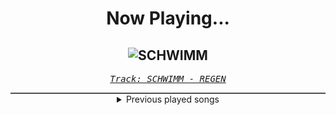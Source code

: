 <div align="center"> 
<h1>Now Playing...</h1>

![SCHWIMM](https://i.scdn.co/image/ab67616d00001e02cc96b4475b876e0922247a2a)
--
_<samp><a href="https://open.spotify.com/track/51TUeSMAYms2jGzBeeYzSN">Track: SCHWIMM - REGEN</a></samp>_

<div style="border: 1px #4B5054 solid"></div>
<details>
  <summary>
    Previous played songs
  </summary>
  <table>
    <thead>
      <tr>
        <th>
          Artist
        </th>
        <th>
          Song
        </th>
        <th>
          Link
        </th>
      </tr>
    </thead>
    <tbody>
      <tr><td>REGEN</td><td>SCHWIMM</td><td><a href="https://open.spotify.com/track/51TUeSMAYms2jGzBeeYzSN">https://open.spotify.com/track/51TUeSMAYms2jGzBeeYzSN</a></td></tr><tr><td>Darth Marley</td><td>RISE</td><td><a href="https://open.spotify.com/track/4wYIIa7tvmzpuBUXetJ8Ug">https://open.spotify.com/track/4wYIIa7tvmzpuBUXetJ8Ug</a></td></tr><tr><td>Vana</td><td>SERPENTINE</td><td><a href="https://open.spotify.com/track/75K9O7QpjCNkRcgVfRowwq">https://open.spotify.com/track/75K9O7QpjCNkRcgVfRowwq</a></td></tr><tr><td>Until I Wake</td><td>Messenger</td><td><a href="https://open.spotify.com/track/2eMdTYZMs0qUZtgVh58xRu">https://open.spotify.com/track/2eMdTYZMs0qUZtgVh58xRu</a></td></tr><tr><td>Kayzo</td><td>Can't Slow Down</td><td><a href="https://open.spotify.com/track/3Dfr1VIJGTlnEymtHbrosb">https://open.spotify.com/track/3Dfr1VIJGTlnEymtHbrosb</a></td></tr><tr><td>Dead Eyes</td><td>Better Off</td><td><a href="https://open.spotify.com/track/1BgqoOYdf6eQfznp9o4tmE">https://open.spotify.com/track/1BgqoOYdf6eQfznp9o4tmE</a></td></tr><tr><td>The Anix</td><td>Disarm</td><td><a href="https://open.spotify.com/track/16CJmrAI1GKo4drnkEeY7g">https://open.spotify.com/track/16CJmrAI1GKo4drnkEeY7g</a></td></tr><tr><td>Slaughter to Prevail</td><td>Behelit</td><td><a href="https://open.spotify.com/track/6SShrkXpvyKEMslHdCbqJI">https://open.spotify.com/track/6SShrkXpvyKEMslHdCbqJI</a></td></tr><tr><td>Sleep Theory</td><td>Paralyzed</td><td><a href="https://open.spotify.com/track/0Ve1dre3NWquRzDge8hyyD">https://open.spotify.com/track/0Ve1dre3NWquRzDge8hyyD</a></td></tr><tr><td>Bloodywood</td><td>Nu Delhi</td><td><a href="https://open.spotify.com/track/4AFqxUgTjluFRfjPLuoZ0a">https://open.spotify.com/track/4AFqxUgTjluFRfjPLuoZ0a</a></td></tr><tr><td>Elephant Music</td><td>Celestis</td><td><a href="https://open.spotify.com/track/1kJBMw58YO57gBPPIZIc0U">https://open.spotify.com/track/1kJBMw58YO57gBPPIZIc0U</a></td></tr><tr><td>The Plot In You</td><td>Spare Me</td><td><a href="https://open.spotify.com/track/04NfX1qK7HBIzejYQhj6qn">https://open.spotify.com/track/04NfX1qK7HBIzejYQhj6qn</a></td></tr><tr><td>Utsu-P</td><td>フューエル (feat. 初音ミク)</td><td><a href="https://open.spotify.com/track/0gtb3Koil3SqiU9LfM8R59">https://open.spotify.com/track/0gtb3Koil3SqiU9LfM8R59</a></td></tr><tr><td>Citizen Soldier</td><td>Good Old Days</td><td><a href="https://open.spotify.com/track/6PTjvBnLu8seFQYNUVTBUW">https://open.spotify.com/track/6PTjvBnLu8seFQYNUVTBUW</a></td></tr><tr><td>ANTITYPE</td><td>The Devil And The Saint</td><td><a href="https://open.spotify.com/track/1rBaSK2Fg4vyCUlopWSB5i">https://open.spotify.com/track/1rBaSK2Fg4vyCUlopWSB5i</a></td></tr><tr><td>Vana</td><td>SERPENTINE</td><td><a href="https://open.spotify.com/track/75K9O7QpjCNkRcgVfRowwq">https://open.spotify.com/track/75K9O7QpjCNkRcgVfRowwq</a></td></tr><tr><td>Until I Wake</td><td>Messenger</td><td><a href="https://open.spotify.com/track/2eMdTYZMs0qUZtgVh58xRu">https://open.spotify.com/track/2eMdTYZMs0qUZtgVh58xRu</a></td></tr><tr><td>ENMY</td><td>Our Demise</td><td><a href="https://open.spotify.com/track/0zgRriKSxerBMB4IjyHQ6n">https://open.spotify.com/track/0zgRriKSxerBMB4IjyHQ6n</a></td></tr><tr><td>Darth Marley</td><td>RISE</td><td><a href="https://open.spotify.com/track/4wYIIa7tvmzpuBUXetJ8Ug">https://open.spotify.com/track/4wYIIa7tvmzpuBUXetJ8Ug</a></td></tr><tr><td>Kayzo</td><td>Can't Slow Down</td><td><a href="https://open.spotify.com/track/3Dfr1VIJGTlnEymtHbrosb">https://open.spotify.com/track/3Dfr1VIJGTlnEymtHbrosb</a></td></tr>
    </tbody>
  </table>
</details>

</div>
